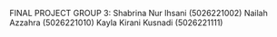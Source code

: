 FINAL PROJECT GROUP 3:
Shabrina Nur Ihsani (5026221002)
Nailah Azzahra (5026221010)
Kayla Kirani Kusnadi (5026221111)

